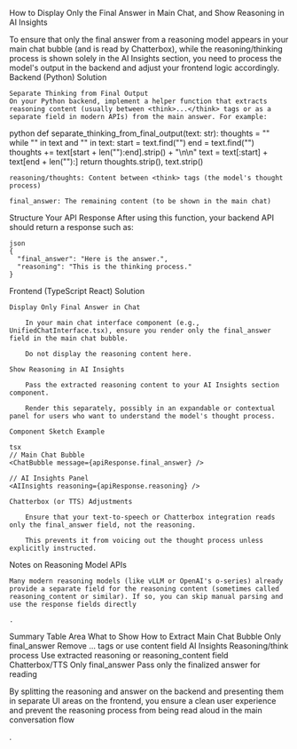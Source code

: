 How to Display Only the Final Answer in Main Chat, and Show Reasoning in AI Insights

To ensure that only the final answer from a reasoning model appears in your main chat bubble (and is read by Chatterbox), while the reasoning/thinking process is shown solely in the AI Insights section, you need to process the model's output in the backend and adjust your frontend logic accordingly.
Backend (Python) Solution

    Separate Thinking from Final Output
    On your Python backend, implement a helper function that extracts reasoning content (usually between <think>...</think> tags or as a separate field in modern APIs) from the main answer. For example:

python
def separate_thinking_from_final_output(text: str):
    thoughts = ""
    while "<think>" in text and "</think>" in text:
        start = text.find("<think>")
        end = text.find("</think>")
        thoughts += text[start + len("<think>"):end].strip() + "\n\n"
        text = text[:start] + text[end + len("</think>"):]
    return thoughts.strip(), text.strip()

    reasoning/thoughts: Content between <think> tags (the model's thought process)

    final_answer: The remaining content (to be shown in the main chat)

Structure Your API Response
After using this function, your backend API should return a response such as:

    json
    {
      "final_answer": "Here is the answer.",
      "reasoning": "This is the thinking process."
    }

Frontend (TypeScript React) Solution

    Display Only Final Answer in Chat

        In your main chat interface component (e.g., UnifiedChatInterface.tsx), ensure you render only the final_answer field in the main chat bubble.

        Do not display the reasoning content here.

    Show Reasoning in AI Insights

        Pass the extracted reasoning content to your AI Insights section component.

        Render this separately, possibly in an expandable or contextual panel for users who want to understand the model's thought process.

    Component Sketch Example

    tsx
    // Main Chat Bubble
    <ChatBubble message={apiResponse.final_answer} />

    // AI Insights Panel
    <AIInsights reasoning={apiResponse.reasoning} />

    Chatterbox (or TTS) Adjustments

        Ensure that your text-to-speech or Chatterbox integration reads only the final_answer field, not the reasoning.

        This prevents it from voicing out the thought process unless explicitly instructed.

Notes on Reasoning Model APIs

    Many modern reasoning models (like vLLM or OpenAI's o-series) already provide a separate field for the reasoning content (sometimes called reasoning_content or similar). If so, you can skip manual parsing and use the response fields directly

    .

Summary Table
Area	What to Show	How to Extract
Main Chat Bubble	Only final_answer	Remove <think>...</think> tags or use content field
AI Insights	Reasoning/think process	Use extracted reasoning or reasoning_content field
Chatterbox/TTS	Only final_answer	Pass only the finalized answer for reading

By splitting the reasoning and answer on the backend and presenting them in separate UI areas on the frontend, you ensure a clean user experience and prevent the reasoning process from being read aloud in the main conversation flow

.

